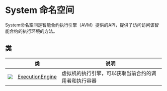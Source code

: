 # System 命名空间

System命名空间是智能合约执行引擎（AVM）提供的API，提供了访问访问该智能合约的执行环境的方法。

## 类

|                                          | 类                                        | 说明                         |
| ---------------------------------------- | ---------------------------------------- | -------------------------- |
| ![](https://i-msdn.sec.s-msft.com/dynimg/IC29808.jpeg) | [ExecutionEngine](System/ExecutionEngine.md) | 虚拟机的执行引擎，可以获取当前合约的调用者和执行容器 |

